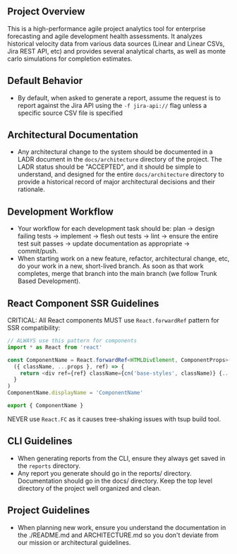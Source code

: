 ## Project Overview

This is a high-performance agile project analytics tool for enterprise forecasting and agile development health assessments. It analyzes historical velocity data from various data sources (Linear and Linear CSVs, Jira REST API, etc) and provides several analytical charts, as well as monte carlo simulations for completion estimates.


## Default Behavior
- By default, when asked to generate a report, assume the request is to report against the Jira API using the `-f jira-api://` flag unless a specific source CSV file is specified


## Architectural Documentation

- Any architectural change to the system should be documented in a LADR document in the `docs/architecture` directory of the project. The LADR status should be "ACCEPTED", and it should be simple to understand, and designed for the entire `docs/architecture` directory to provide a historical record of major architectural decisions and their rationale.

## Development Workflow

- Your workflow for each development task should be: plan -> design failing tests -> implement -> flesh out tests -> lint -> ensure the entire test suit passes -> update documentation as appropriate -> commit/push.
- When starting work on a new feature, refactor, architectural change, etc, do your work in a new, short-lived branch. As soon as that work completes, merge that branch into the main branch (we follow Trunk Based Development).

## React Component SSR Guidelines

CRITICAL: All React components MUST use `React.forwardRef` pattern for SSR compatibility:

```typescript
// ALWAYS use this pattern for components
import * as React from 'react'

const ComponentName = React.forwardRef<HTMLDivElement, ComponentProps>(
  ({ className, ...props }, ref) => {
    return <div ref={ref} className={cn('base-styles', className)} {...props} />
  }
)
ComponentName.displayName = 'ComponentName'

export { ComponentName }
```

NEVER use `React.FC` as it causes tree-shaking issues with tsup build tool.

## CLI Guidelines

- When generating reports from the CLI, ensure they always get saved in the `reports` directory.
- Any report you generate should go in the reports/ directory. Documentation should go in the docs/ directory. Keep the top level directory of the project well organized and clean.

## Project Guidelines

- When planning new work, ensure you understand the documentation in the ./README.md and ARCHITECTURE.md so you don't deviate from our mission or architectural guidelines.